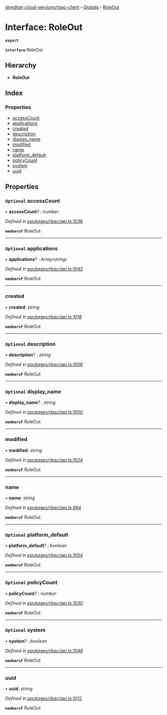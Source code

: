 [@redhat-cloud-services/rbac-client](../README.md) › [Globals](../globals.md) › [RoleOut](roleout.md)

# Interface: RoleOut

**`export`** 

**`interface`** RoleOut

## Hierarchy

* **RoleOut**

## Index

### Properties

* [accessCount](roleout.md#optional-accesscount)
* [applications](roleout.md#optional-applications)
* [created](roleout.md#created)
* [description](roleout.md#optional-description)
* [display_name](roleout.md#optional-display_name)
* [modified](roleout.md#modified)
* [name](roleout.md#name)
* [platform_default](roleout.md#optional-platform_default)
* [policyCount](roleout.md#optional-policycount)
* [system](roleout.md#optional-system)
* [uuid](roleout.md#uuid)

## Properties

### `Optional` accessCount

• **accessCount**? : *number*

*Defined in [packages/rbac/api.ts:1036](https://github.com/leSamo/javascript-clients/blob/master/packages/rbac/api.ts#L1036)*

**`memberof`** RoleOut

___

### `Optional` applications

• **applications**? : *Array‹string›*

*Defined in [packages/rbac/api.ts:1042](https://github.com/leSamo/javascript-clients/blob/master/packages/rbac/api.ts#L1042)*

**`memberof`** RoleOut

___

###  created

• **created**: *string*

*Defined in [packages/rbac/api.ts:1018](https://github.com/leSamo/javascript-clients/blob/master/packages/rbac/api.ts#L1018)*

**`memberof`** RoleOut

___

### `Optional` description

• **description**? : *string*

*Defined in [packages/rbac/api.ts:1006](https://github.com/leSamo/javascript-clients/blob/master/packages/rbac/api.ts#L1006)*

**`memberof`** RoleOut

___

### `Optional` display_name

• **display_name**? : *string*

*Defined in [packages/rbac/api.ts:1000](https://github.com/leSamo/javascript-clients/blob/master/packages/rbac/api.ts#L1000)*

**`memberof`** RoleOut

___

###  modified

• **modified**: *string*

*Defined in [packages/rbac/api.ts:1024](https://github.com/leSamo/javascript-clients/blob/master/packages/rbac/api.ts#L1024)*

**`memberof`** RoleOut

___

###  name

• **name**: *string*

*Defined in [packages/rbac/api.ts:994](https://github.com/leSamo/javascript-clients/blob/master/packages/rbac/api.ts#L994)*

**`memberof`** RoleOut

___

### `Optional` platform_default

• **platform_default**? : *boolean*

*Defined in [packages/rbac/api.ts:1054](https://github.com/leSamo/javascript-clients/blob/master/packages/rbac/api.ts#L1054)*

**`memberof`** RoleOut

___

### `Optional` policyCount

• **policyCount**? : *number*

*Defined in [packages/rbac/api.ts:1030](https://github.com/leSamo/javascript-clients/blob/master/packages/rbac/api.ts#L1030)*

**`memberof`** RoleOut

___

### `Optional` system

• **system**? : *boolean*

*Defined in [packages/rbac/api.ts:1048](https://github.com/leSamo/javascript-clients/blob/master/packages/rbac/api.ts#L1048)*

**`memberof`** RoleOut

___

###  uuid

• **uuid**: *string*

*Defined in [packages/rbac/api.ts:1012](https://github.com/leSamo/javascript-clients/blob/master/packages/rbac/api.ts#L1012)*

**`memberof`** RoleOut
